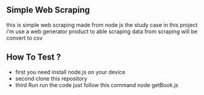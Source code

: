 ## Simple Web Scraping
this is simple web scraping made from node js 
the study case in this project i'm use a web generator product to able scraping
data from scraping will be convert to csv

## How To Test ? 
- first 
you need install node.js on your device
- second 
clone this repository
- third Run
run the code just follow this command
node getBook.js